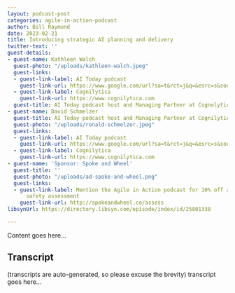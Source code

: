 ```yaml
---
layout: podcast-post
categories: agile-in-action-podcast
author: Bill Raymond
date: 2023-02-21
title: Introducing strategic AI planning and delivery
twitter-text: ''
guest-details:
- guest-name: Kathleen Walch
  guest-photo: "/uploads/kathleen-walch.jpeg"
  guest-links:
  - guest-link-label: AI Today podcast
    guest-link-url: https://www.google.com/url?sa=t&rct=j&q=&esrc=s&source=web&cd=&cad=rja&uact=8&ved=2ahUKEwjPyJLQjvX8AhUFElkFHTU7AzAQFnoECBIQAQ&url=https%3A%2F%2Fwww.cognilytica.com%2Faitoday%2F&usg=AOvVaw0VNps37GLxTuCZYhfDmhau
  - guest-link-label: Cognilytica
    guest-link-url: https://www.cognilytica.com
  guest-title: AI Today podcast host and Managing Partner at Cognolytica
- guest-name: David Schmelzer
  guest-title: AI Today podcast host and Managing Partner at Cognilytica
  guest-photo: "/uploads/ronald-schmelzer.jpeg"
  guest-links:
  - guest-link-label: AI Today podcast
    guest-link-url: https://www.google.com/url?sa=t&rct=j&q=&esrc=s&source=web&cd=&cad=rja&uact=8&ved=2ahUKEwjPyJLQjvX8AhUFElkFHTU7AzAQFnoECBIQAQ&url=https%3A%2F%2Fwww.cognilytica.com%2Faitoday%2F&usg=AOvVaw0VNps37GLxTuCZYhfDmhau
  - guest-link-label: Cognilytica
    guest-link-url: https://www.cognilytica.com
- guest-name: 'Sponsor: Spoke and Wheel'
  guest-title: ''
  guest-photo: "/uploads/ad-spoke-and-wheel.png"
  guest-links:
  - guest-link-label: Mention the Agile in Action podcast for 10% off a psychological
      safety assessment
    guest-link-url: http://spokeandwheel.co/assess
libsynUrl: https://directory.libsyn.com/episode/index/id/25801338

---
```

Content goes here...

## Transcript

(transcripts are auto-generated, so please excuse the brevity)
transcript goes here...